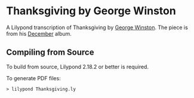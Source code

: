 # Thanksgiving by George Winston

A Lilypond transcription of Thanksgiving by
[George Winston](https://en.wikipedia.org/wiki/George_Winston). The piece
is from his
[December](https://en.wikipedia.org/wiki/December_(George_Winston_album))
album.

## Compiling from Source

To build from source, Lilypond 2.18.2 or better is required.

To generate PDF files:

```
> lilypond Thanksgiving.ly
```